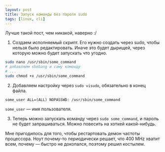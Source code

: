 ```yaml
---
layout: post
title: Запуск команды без пароля sudo
tags: [linux, cli]
---
```

Лучше такой пост, чем никакой, наверно :/

1. Создаем исполняемый скрипт. Его нужно создать через sudo, чтобы нельзя было редактировать. Иначе это будет дырищей, через которую можно будет запускать что угодно.
```sh
sudo nano /usr/sbin/some_command
# добавляем shebang и саму команду
# ...
sudo chmod +x /usr/sbin/some_command
```
2. Добавляем настройку через `sudo visudo`, обязательно в конец файла.
```
some_user ALL=(ALL) NOPASSWD: /usr/sbin/some_command
```
`some_user` — имя пользователя.

3. Теперь можно запускать команду через `sudo some_command`, и пароль не будет запрашиваться. Можно повесить на хоткей какой-нибудь.

Мне пригодилось для того, чтобы рестартовать демон частоты процессора. Ноут почему-то периодически решает, что 400 MHz хватит всем, почему — быстро не докопался, поэтому решил костылем.

